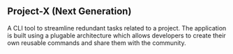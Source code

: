 
## Project-X (Next Generation)

A CLI tool to streamline redundant tasks related to a project. The application is built using a plugable architecture which allows developers to create their own reusable commands and share them with the community. 
